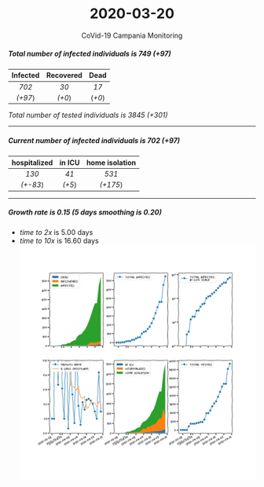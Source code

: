 <div align='center'>

# 2020-03-20
CoVid-19 Campania Monitoring
</div>

##### Total number of infected individuals is 749 (+97)
Infected | Recovered | Dead
:---: | :---: | :---:
*702* | *30* | *17*
*(+97*) | *(+0*) | (*+0*)

*Total number of tested individuals is 3845 (+301)*
***
##### Current number of infected individuals is 702 (+97)
hospitalized | in ICU | home isolation
:---: | :---: | :---:
*130* |*41* |*531*
*(+-83*) |*(+5*) |*(+175*)
***
##### Growth rate is 0.15 (5 days smoothing is 0.20)
- *time to 2x* is 5.00 days
- *time to 10x* is 16.60 days
![stats][stats]

[stats]: stats_Campania.png
